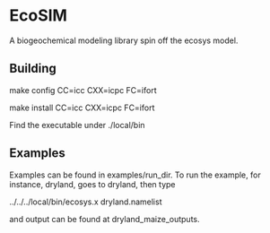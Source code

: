# EcoSIM

A biogeochemical modeling library spin off the ecosys model. 

## Building

make config CC=icc CXX=icpc FC=ifort

make install CC=icc CXX=icpc FC=ifort

Find the executable under ./local/bin

## Examples
Examples can be found in examples/run_dir. 
To run the example, for instance, dryland, goes to dryland, then type

../../../local/bin/ecosys.x dryland.namelist 

and output can be found at dryland_maize_outputs.
